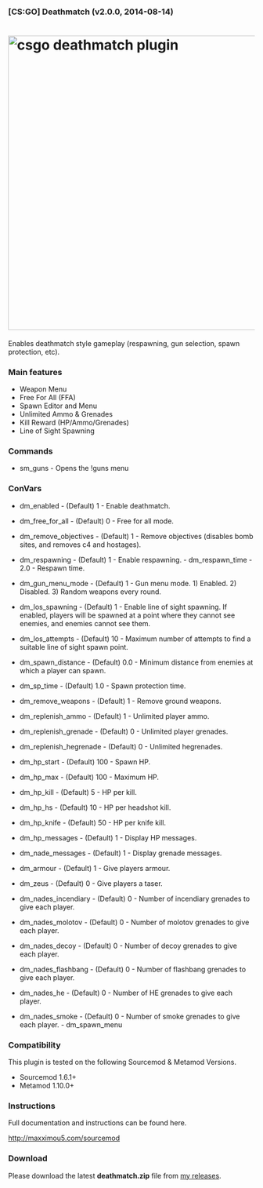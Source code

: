 ### [CS:GO] Deathmatch (v2.0.0, 2014-08-14)
<a href="http://maxximou5.com/sourcemod"><img src="http://maxximou5.com/sourcemod/images/deathmatch-logo.png" alt="csgo deathmatch plugin" width="600" /></a>
===============

Enables deathmatch style gameplay (respawning, gun selection, spawn protection, etc).

### Main features

- Weapon Menu
- Free For All (FFA)
- Spawn Editor and Menu
- Unlimited Ammo & Grenades
- Kill Reward (HP/Ammo/Grenades)
- Line of Sight Spawning


### Commands

- sm_guns - Opens the !guns menu

### ConVars

- dm_enabled - (Default) 1 - Enable deathmatch. 
- dm_free_for_all - (Default) 0 - Free for all mode. 
- dm_remove_objectives - (Default) 1 - Remove objectives (disables bomb sites, and removes c4 and hostages). 
- dm_respawning - (Default) 1 - Enable respawning. - dm_respawn_time - 2.0 - Respawn time. 
- dm_gun_menu_mode - (Default) 1 - Gun menu mode. 1) Enabled. 2) Disabled. 3) Random weapons every round. 
- dm_los_spawning - (Default) 1 - Enable line of sight spawning. If enabled, players will be spawned at a point where they cannot see enemies, and enemies cannot see them. 
- dm_los_attempts - (Default) 10 - Maximum number of attempts to find a suitable line of sight spawn point. 
- dm_spawn_distance - (Default) 0.0 - Minimum distance from enemies at which a player can spawn. 
- dm_sp_time - (Default) 1.0 - Spawn protection time. 

- dm_remove_weapons - (Default) 1 - Remove ground weapons. 
- dm_replenish_ammo - (Default) 1 - Unlimited player ammo.
- dm_replenish_grenade - (Default) 0 - Unlimited player grenades. 
- dm_replenish_hegrenade - (Default) 0 - Unlimited hegrenades. 

- dm_hp_start - (Default) 100 - Spawn HP. 
- dm_hp_max - (Default) 100 - Maximum HP.
- dm_hp_kill - (Default) 5 - HP per kill.
- dm_hp_hs - (Default) 10 - HP per headshot kill. 
- dm_hp_knife - (Default) 50 - HP per knife kill. 
- dm_hp_messages - (Default) 1 - Display HP messages. 
- dm_nade_messages - (Default) 1 - Display grenade messages. 
- dm_armour - (Default) 1 - Give players armour. 
- dm_zeus - (Default) 0 - Give players a taser. 

- dm_nades_incendiary - (Default) 0 - Number of incendiary grenades to give each player. 
- dm_nades_molotov - (Default) 0 - Number of molotov grenades to give each player. 
- dm_nades_decoy - (Default) 0 - Number of decoy grenades to give each player. 
- dm_nades_flashbang - (Default) 0 - Number of flashbang grenades to give each player. 
- dm_nades_he - (Default) 0 - Number of HE grenades to give each player. 
- dm_nades_smoke - (Default) 0 - Number of smoke grenades to give each player. - dm_spawn_menu

### Compatibility

This plugin is tested on the following Sourcemod & Metamod Versions.

- Sourcemod 1.6.1+
- Metamod 1.10.0+

### Instructions
Full documentation and instructions can be found here.

<a href="http://maxximou5.com/sourcemod">http://maxximou5.com/sourcemod</a>

### Download
Please download the latest **deathmatch.zip** file from <a href="https://github.com/Maxximou5/csgo-deathmatch/releases">my releases</a>.
